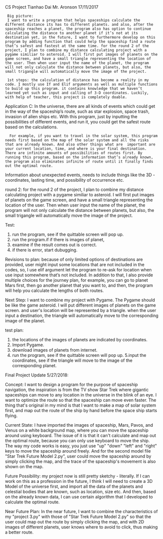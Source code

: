 

CS Project
Tianhao Dai
Mr. Aronson
17/11/2017

     Big picture: 
     I want to write a program that helps spaceships calculate the different distance its has to different planets. and also, after the spaceship reaches a planet, the program also has option to continue calculating the distance to another planet if it’s not at its destination yet, in the future, I want to furthermore develop on this program by adding function that could help the spaceship find a route that’s safest and fastest at the same time. for the round 2 of the project, I plan to combine my distance calculating project with a pygame similiar to asteroid. I will first put images of planets on the game screen, and have a small triangle representing the location of the user. Then when user input the name of the planet, the program will not only calculate the distance between planets, but also, the small trigangle will automatically move the image of the project.

     1st steps: the calculation of distance has become a reality in my code. I mostly use If and Elif arguments as well as multiple functions to build up this program. it contains knowledge that we haven’t learned yet such as input and calling of 3-D coordinates. Luckily, with help of teacher, this project is completely doable.
      

  
  Application C:
       In the universe, there are all kinds of events which could get in the way of the spaceship’s route, such as star explosion, space trash, invasion of alien ships etc. With this program, just by inputting the possibilities of different events, and run it, you could get the safest route based on the calculations.

      For example, if you want to travel in the solar system, this program needs first based on the map of the solar system and all the risks that are already known. And also other things what are  important are your current location, time, and where is your final destination. There are infinite amounts of possibilities of routes first. By running this program, based on the information that’s already known, the program also eliminates infinite of route until it finally finds out the optimal route.
  Information about unexpected events, needs to include things like the 3D - coordinates, lasting time, and possibility of occurrence etc.

round 2: for the round 2 of the project, I plan to combine my distance calculating project with a pygame similiar to asteroid. I will first put images of planets on the game screen, and have a small triangle representing the location of the user. Then when user input the name of the planet, the program will not only calculate the distance between planets, but also, the small trigangle will automatically move the image of the project.

Test:
1. run the program, see if the quittable screen will pop up.
2. run the program.if if there is images of planet,
3. examine if the result comes out is correct.
3. if there is error, start dubugging.

Revisions to plan:
because of only limited options of destinations are provided, user might input some locations that are not included in the codes, so, I use elif argument let the program to re-ask for location when use input somewhere that’s not included.
In addition to that, I also provide multiple choices for the journey plan, for example, you can go to planet Mars first, then go another planet that you want to, and then, the program will help you calculate the lengths of both routes.

Next Step: 
I want to combine my project with Pygame. The Pygame should be like the game asteroid. I will put different images of planets on the game screen. and user's location will be represented by a triangle. when the user input a destination, the triangle will automatically move to the corresponding image of the planet.

test plan:
1. the locations of the images of planets are indicated by coordinates.
2. Import Pygame.
3. download images of planets from internet.
4. run the program, see if the quittable screen will pop up.
5.input the coordinates, see if the triangle will move to the image of the corresponding planet.

Final Project Update 5/27/2018:

Concept: I want to design a program for the purpose of spaceship navigation, the inspiration is from the TV show Star Trek where gigantic spaceships can move to any location in the universe in the blink of an eye. I want to optimize the route so that the spaceship can move even faster. The thing that's original in my mind is that I want to make a map of solar system first, and map out the route of the ship by hand before the space ship starts flying.

Current State: I have imported the images of spaceship, Mars, Pavos, and Venus on a white background map, where you can move the spaceship around using keyboard. The issue of it is that it can't calculate and map out the optimal route, because you can only use keyboard to move the ship. The way my code works is easy, you just use "up" "down" "left" and "right" keys to move the spaceship around freely. And for the second model file "Star Trek Future Model 2.py", user could move the spaceship around by simply clicking the map, and the trace of the spaceship's movement is also shown on the map.

Future Possibility: my project now is still pretty sketchy - literally. If I can work on this as a profession in the future, I think I will need to create a 3D Model of the universe first, and import all the data of the planets and celestial bodies that are known, such as location, size etc. And then, based on the already known data, I can use certain algorithm that I developed to calculate the optimal route.

Near Future Plan: In the near future, I want to combine the characteristics of my "project 3.py" with those of "Star Trek Future Model 2.py" so that the user could map out the route by simply clicking the map, and with 2D images of different planets, user knows where to avoid to click, thus making a better route.
